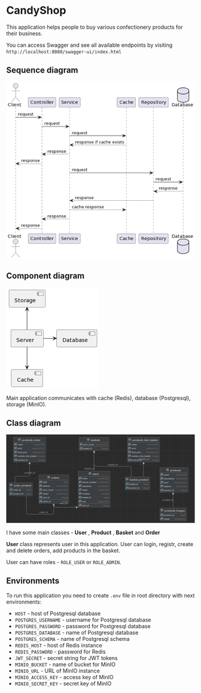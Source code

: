 # CandyShop

This application helps people to buy various confectionery products for their business.

You can access Swagger and see all available endpoints by visiting `http://localhost:8080/swagger-ui/index.html`

## Sequence diagram

![Sequence diagram](docs/sequence-diagram.png)

## Component diagram

![Component diagram](docs/component-diagram.png)

Main application communicates with cache (Redis), database (Postgresql), storage (MinIO).

## Class diagram

![Class diagram](docs/class-diagram.png)

I have some main classes - **User** , **Product** , **Basket** and **Order**

**User** class represents user in this application. User can login, registr, create and delete orders,
add products in the basket.

User can have roles - `ROLE_USER` or `ROLE_ADMIN`.

## Environments

To run this application you need to create `.env` file in root directory with next environments:

- `HOST` - host of Postgresql database
- `POSTGRES_USERNAME` - username for Postgresql database
- `POSTGRES_PASSWORD` - password for Postgresql database
- `POSTGRES_DATABASE` - name of Postgresql database
- `POSTGRES_SCHEMA` - name of Postgresql schema
- `REDIS_HOST` - host of Redis instance
- `REDIS_PASSWORD` - password for Redis
- `JWT_SECRET` - secret string for JWT tokens
- `MINIO_BUCKET` - name of bucket for MinIO
- `MINIO_URL` - URL of MinIO instance
- `MINIO_ACCESS_KEY` - access key of MinIO
- `MINIO_SECRET_KEY` - secret key of MinIO